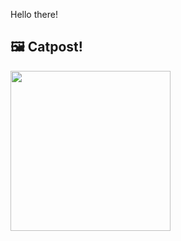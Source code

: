 Hello there!



## 🖼️ Catpost!

<sub>
    <img src="https://cdn2.thecatapi.com/images/1p2.jpg" height="256">
</sub>

